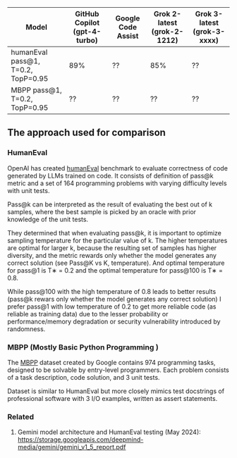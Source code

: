 
| Model | GitHub Copilot (gpt-4-turbo) | Google Code Assist | Grok 2-latest (grok-2-1212) | Grok 3-latest (grok-3-xxxx)|
| -- | -- | -- | -- | -- |
| humanEval pass@1, T=0.2, TopP=0.95 | 89% | ?? | 85% | ?? | 
| MBPP pass@1, T=0.2, TopP=0.95 | ?? | ?? | ?? | ?? | 


## The approach used for comparison

### HumanEval
OpenAI has created [humanEval](https://arxiv.org/abs/2107.03374) benchmark to evaluate correctness of code generated by LLMs trained on code.
It consists of definition of pass@k metric and a set of 164 programming problems with varying difficulty levels with unit tests.

Pass@k can be interpreted as the result of evaluating the best out of k samples, where the best sample is picked by an oracle with prior knowledge of the unit tests.

They determined that when evaluating pass@k, it is important to optimize sampling temperature for the particular value of k. 
The higher temperatures are optimal for larger k, because the resulting set of samples has higher diversity, and the metric rewards only whether the model generates any correct solution (see Pass@K vs K, temperature).
And optimal temperature for pass@1 is T∗ = 0.2 and the optimal temperature for pass@100 is T∗ = 0.8.

While pass@100 with the high temperature of 0.8 leads to better results (pass@k rewars only whether the model generates any correct solution) I prefer pass@1 with low temperature of 0.2 to get more reliable code (as reliable as training data) due to the lesser probability or performance/memory degradation or security vulnerability introduced by randomness.

### MBPP (Mostly Basic Python Programming )
The [MBPP](https://arxiv.org/pdf/2108.07732v1) dataset created by Google contains 974 programming tasks, designed to be solvable by entry-level programmers.
Each problem consists of a task description, code solution, and 3 unit tests.

Dataset is similar to HumanEval but more closely mimics test docstrings of professional software with 3 I/O examples, written as assert statements.


### Related
1. Gemini model architecture and HumanEval testing (May 2024): https://storage.googleapis.com/deepmind-media/gemini/gemini_v1_5_report.pdf
